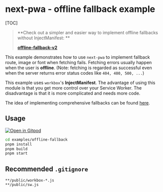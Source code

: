 # next-pwa - offline fallback example

[TOC]

> **Check out a simpler and easier way to implement offline fallbacks without InjectManifest: **
>
> **[offline-fallback-v2](https://github.com/shadowwalker/next-pwa/tree/master/examples/offline-fallback-v2)**

This example demonstrates how to use `next-pwa` to implement fallback route, image or font when fetching fails. Fetching errors usually happen when the user is **offline**. (Note: fetching is regarded as successful even when the server returns error status codes like `404, 400, 500, ...`)

This example uses `workbox`'s **InjectManifest**. The advantage of using this module is that you get more control over your Service Worker. The disadvantage is that it is more complicated and needs more code.

The idea of implementing comprehensive fallbacks can be found [here](https://developers.google.com/web/tools/workbox/guides/advanced-recipes#comprehensive_fallbacks).

## Usage

[![Open in Gitpod](https://img.shields.io/badge/Open%20In-Gitpod.io-%231966D2?style=for-the-badge&logo=gitpod)](https://gitpod.io/#https://github.com/DuCanhGH/next-pwa/)

```bash
cd examples/offline-fallback
pnpm install
pnpm build
pnpm start
```

## Recommended `.gitignore`

```
**/public/workbox-*.js
**/public/sw.js
```
